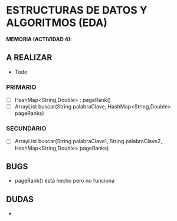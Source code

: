 # ESTRUCTURAS DE DATOS Y ALGORITMOS (EDA)

**MEMORIA (ACTIVIDAD 4):**

## A REALIZAR

- Todo

### PRIMARIO

- [ ] HashMap<String,Double> : pageRank()
- [ ] ArrayList<String> buscar(String palabraClave, HashMap<String,Double> pageRanks)

### SECUNDARIO

- [ ] ArrayList<String> buscar(String palabraClave1, String palabraClave2, HashMap<String,Double> pageRanks)

## BUGS
- pageRank() está hecho pero no funciona

## DUDAS

- 

